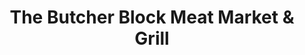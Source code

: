 ---
title: "The Butcher Block Meat Market & Grill"
url: /lovington/the-butcher-block-meat-market-und-grill/
shop: Lebensmittel
---